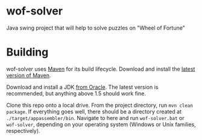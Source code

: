 # wof-solver
Java swing project that will help to solve puzzles on "Wheel of Fortune"

# Building
wof-solver uses [Maven](http://maven.apache.org/) for its build lifecycle. Download and install the [latest version of Maven](http://maven.apache.org/download.cgi).

Download and install a JDK [from Oracle](http://www.oracle.com/technetwork/java/javase/downloads/index.html). The latest version is recommended, but anything above 1.5 should work fine.

Clone this repo onto a local drive. From the project directory, run `mvn clean package`. If everything goes well, there should be a directory created at `./target/appassembler/bin`. Navigate to here and run `wof-solver.bat` or `wof-solver`, depending on your operating system (Windows or Unix families, respectively).
